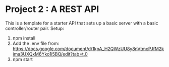 # Project 2 : A REST API
This is a template for a starter API that sets up a basic server with a basic controller/router pair.
Setup: 
1. npm install 
2. Add the .env file from: https://docs.google.com/document/d/1kpA_H2QWzUU8y8nVtmcPJfM2kima3UXQxM6Yko1i5BQ/edit?tab=t.0
3. npm start
